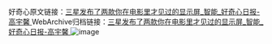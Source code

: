 好奇心原文链接：[三星发布了两款你在电影里才见过的显示屏_智能_好奇心日报-高宇馨 ](https://www.qdaily.com/articles/10692.html)
WebArchive归档链接：[三星发布了两款你在电影里才见过的显示屏_智能_好奇心日报-高宇馨 ](http://web.archive.org/web/20190623163143/https://www.qdaily.com/articles/10692.html)
![image](http://ww3.sinaimg.cn/large/007d5XDply1g3wc915jjsj30u03xfx2x)
